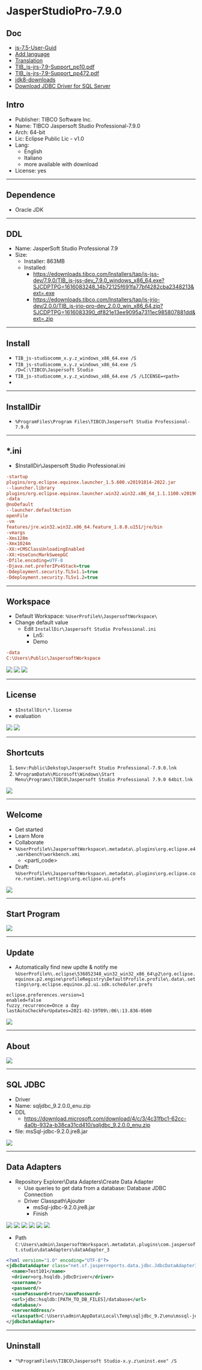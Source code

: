 # JasperStudioPro-7.9.0

## Doc
* [js-7.5-User-Guid](https://docs.tibco.com/pub/js-jrs/7.5.0/doc/pdf/TIB_js-jss_7.5_User-Guide.pdf?id=5)
* [Add language](https://community.jaspersoft.com/wiki/how-install-jaspersoft-studio-translation)
* [Translation](https://community.jaspersoft.com/wiki/how-translate-jaspersoft-studio)
* [TIB_js-jrs-7.9-Support_pp10.pdf](https://docs.tibco.com/pub/js-jrs/7.9.0/doc/pdf/TIB_js-jrs_7.9_Platform-Support-Commercial-Edition.pdf?id=0)
* [TIB_js-jrs-7.9-Support_pp472.pdf](https://docs.tibco.com/pub/js-jss/7.9.0/doc/pdf/TIB_js-jss_7.9_User-Guide.pdf?id=0)
* [jdk8-downloads](https://www.oracle.com/java/technologies/javase/javase-jdk8-downloads.html)
* [Download JDBC Driver for SQL Server](https://docs.microsoft.com/en-us/sql/connect/jdbc/download-microsoft-jdbc-driver-for-sql-server?view=sql-server-ver15)

## Intro
* Publisher: TIBCO Software Inc.
* Name: TIBCO Jaspersoft Studio Professional-7.9.0
* Arch: 64-bit
* Lic: Eclipse Public Lic - v1.0
* Lang:
  * English
  * Italiano
  * more available with download
* License: yes

---

## Dependence
* Oracle JDK

---

## DDL
* Name: JasperSoft Studio Professional 7.9
* Size:
  * Installer: 863MB
  * Installed: 
    * https://edownloads.tibco.com/Installers/tap/js-jss-dev/7.9.0/TIB_js-jss-dev_7.9.0_windows_x86_64.exe?SJCDPTPG=1616083248_14b72125f691fa77bf4282cba2348213&ext=.exe
    * https://edownloads.tibco.com/Installers/tap/js-jrio-dev/2.0.0/TIB_js-jrio-pro-dev_2.0.0_win_x86_64.zip?SJCDPTPG=1616083390_df821e13ee9095a7311ec985807881dd&ext=.zip

---

## Install
* `TIB_js-studiocomm_x.y.z_windows_x86_64.exe /S`
* `TIB_js-studiocomm_x.y.z_windows_x86_64.exe /S /D=C:\TIBCO\Jaspersoft Studio`
* `TIB_js-studiocomm_x.y.z_windows_x86_64.exe /S /LICENSE=<path>`
*  

---

## InstallDir
* `%ProgramFiles\Program Files\TIBCO\Jaspersoft Studio Professional-7.9.0`

---

## *.ini
* $InstallDir\Jaspersoft Studio Professional.ini
````ini
-startup
plugins/org.eclipse.equinox.launcher_1.5.600.v20191014-2022.jar
--launcher.library
plugins/org.eclipse.equinox.launcher.win32.win32.x86_64_1.1.1100.v20190907-0426
-data
@noDefault
--launcher.defaultAction
openFile
-vm
features/jre.win32.win32.x86_64.feature_1.8.0.u151/jre/bin
-vmargs
-Xms128m
-Xmx1024m
-XX:+CMSClassUnloadingEnabled
-XX:+UseConcMarkSweepGC
-Dfile.encoding=UTF-8
-Djava.net.preferIPv4Stack=true
-Ddeployment.security.TLSv1.1=true
-Ddeployment.security.TLSv1.2=true
````

---

## Workspace
* Default Workspace: `%UserProfile%\JaspersoftWorkspace\`
* Change default value
  * Edit `InstallDir\Jaspersoft Studio Professional.ini`
    * Ln5: 
    * Demo 
````ini
-data
C:\Users\Public\JaspersoftWorkspace
````

[<img src="https://i.imgur.com/0wCpgga.png">](https://i.imgur.com/0wCpgga.png)
[<img src="https://i.imgur.com/16gmILV.png">](https://i.imgur.com/16gmILV.png)
[<img src="https://i.imgur.com/KeSsvEg.png">](https://i.imgur.com/KeSsvEg.png)

---

## License
* `$InstallDir\*.license`
* evaluation

[<img src="https://i.imgur.com/G04oDEE.png">](https://i.imgur.com/G04oDEE.png)
[<img src="https://i.imgur.com/O6WOchD.png">](https://i.imgur.com/O6WOchD.png)


---

## Shortcuts
1) `$env:Public\Dekstop\Jaspersoft Studio Professional-7.9.0.lnk`
2) `%ProgramData%\Microsoft\Windows\Start Menu\Programs\TIBCO\Jaspersoft Studio Professional 7.9.0 64bit.lnk`

[<img src="https://i.imgur.com/VlyfAJF.png">](https://i.imgur.com/VlyfAJF.png)

---

## Welcome
* Get started
* Learn More
* Collaborate
* `%UserProfile%\JaspersoftWorkspace\.metadata\.plugins\org.eclipse.e4.workbench\workbench.xmi`
     * <parti_code>
* Draft: `%UserProfile%\JaspersoftWorkspace\.metadata\.plugins\org.eclipse.core.runtime\.settings\org.eclipse.ui.prefs`


[<img src="https://i.imgur.com/nkvBZtC.png">](https://i.imgur.com/nkvBZtC.png)

---

## Start Program
[<img src="https://i.imgur.com/lNMn6dU.png">](https://i.imgur.com/lNMn6dU.png)

---

## Update
* Automatically find new updte & notify me `%UserProfile%\.eclipse\536852348_win32_win32_x86_64\p2\org.eclipse.equinox.p2.engine\profileRegistry\DefaultProfile.profile\.data\.settings\org.eclipse.equinox.p2.ui.sdk.scheduler.prefs`
````prefs
eclipse.preferences.version=1
enabled=false
fuzzy_recurrence=Once a day
lastAutoCheckForUpdates=2021-02-19T09\:06\:13.836-0500
````

[<img src="https://i.imgur.com/CRtbOhV.png">](https://i.imgur.com/CRtbOhV.png)

---

## About

[<img src="https://i.imgur.com/cFH3V5A.png">](https://i.imgur.com/cFH3V5A.png)

---

## SQL JDBC 
* Driver
* Name: sqljdbc_9.2.0.0_enu.zip
* DDL
  *  https://download.microsoft.com/download/4/c/3/4c31fbc1-62cc-4a0b-932a-b38ca31cd410/sqljdbc_9.2.0.0_enu.zip
* file: msSql-jdbc-9.2.0.jre8.jar

[<img src="https://i.imgur.com/cjspyNJ.png">](https://i.imgur.com/cjspyNJ.png)

---

## Data Adapters
* Repository Explorer\Data Adapters\Create Data Adapter
  * Use queries to get data from a database: Database JDBC Connection
  * Driver Classpath\Ajouter
    * msSql-jdbc-9.2.0.jre8.jar
    * Finish

[<img src="https://i.imgur.com/i2a0qCo.png">](https://i.imgur.com/i2a0qCo.png)
[<img src="https://i.imgur.com/zYkqehQ.png">](https://i.imgur.com/zYkqehQ.png)
[<img src="https://i.imgur.com/OheMCuU.png">](https://i.imgur.com/OheMCuU.png)
[<img src="https://i.imgur.com/wEK12ZF.png">](https://i.imgur.com/wEK12ZF.png)
[<img src="https://i.imgur.com/HG1mwvy.png">](https://i.imgur.com/HG1mwvy.png)
[<img src="https://i.imgur.com/gCUtTWc.png">](https://i.imgur.com/gCUtTWc.png)

* Path `C:\Users\admin\JaspersoftWorkspace\.metadata\.plugins\com.jaspersoft.studio\dataAdapters\dataAdapter_3`
````xml
<?xml version="1.0" encoding="UTF-8"?>
<jdbcDataAdapter class="net.sf.jasperreports.data.jdbc.JdbcDataAdapterImpl">
  <name>Test101</name>
  <driver>org.hsqldb.jdbcDriver</driver>
  <username/>
  <password/>
  <savePassword>true</savePassword>
  <url>jdbc:hsqldb:[PATH_TO_DB_FILES]/database</url>
  <database/>
  <serverAddress/>
  <classpath>C:\Users\admin\AppData\Local\Temp\sqljdbc_9.2\enu\mssql-jdbc-9.2.0.jre8.jar</classpath>
</jdbcDataAdapter>
````

---

## Uninstall
* `"%ProgramFiles%\TIBCO\Jaspersoft Studio-x.y.z\uninst.exe" /S`


